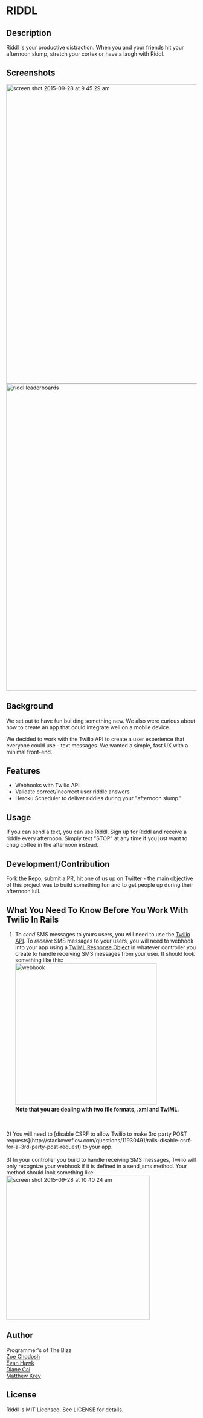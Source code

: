 # RIDDL

## Description

Riddl is your productive distraction. When you and your friends hit your afternoon slump, stretch your cortex or have a laugh with Riddl.

## Screenshots

<img width="791" alt="screen shot 2015-09-28 at 9 45 29 am" src="https://cloud.githubusercontent.com/assets/10355200/10137071/bc9eb6a4-65c5-11e5-8a0c-1b6c489f3ef8.png">
<img width="810" alt="riddl leaderboards" src="https://cloud.githubusercontent.com/assets/10355200/10136064/7190c97c-65c0-11e5-86b7-951378c942fc.png">

## Background

We set out to have fun building something new. We also were curious about how to create an app that could integrate well on a mobile device.

We decided to work with the Twilio API to create a user experience that everyone could use - text messages. We wanted a simple, fast UX with a minimal front-end.

## Features

* Webhooks with Twilio API
* Validate correct/incorrect user riddle answers
* Heroku Scheduler to deliver riddles during your "afternoon slump."

## Usage

If you can send a text, you can use Riddl. Sign up for Riddl and receive a riddle every afternoon. Simply text "STOP" at any time if you just want to chug coffee in the afternoon instead.

## Development/Contribution

Fork the Repo, submit a PR, hit one of us up on Twitter - the main objective of this project was to build something fun and to get people up during their afternoon lull. 

## What You Need To Know Before You Work With Twilio In Rails 

1) To *send* SMS messages to yours users, you will need to use the [Twilio API](https://www.twilio.com/api). To *receive* SMS messages to your users, you will need to webhook into your app using a [TwiML Response Object](https://www.twilio.com/blog/2014/11/an-easier-way-to-write-twiml-templates-in-rails-and-sinatra.html) in whatever controller you create to handle receiving SMS messages from your user. It should look something like this:<br> 
<img width="374" alt="webhook" src="https://cloud.githubusercontent.com/assets/10355200/10136946/2ec641c6-65c5-11e5-9e1b-4b4a5cfb0398.png"><br>
**Note that you are dealing with two file formats, .xml and TwiML.**
<br>
<br>
2) You will need to [disable CSRF to allow Twilio to make 3rd party POST requests](http://stackoverflow.com/questions/11930491/rails-disable-csrf-for-a-3rd-party-post-request) to your app. 
<br>
<br>
3) In your controller you build to handle receiving SMS messages, Twilio will only recognize your webhook if it is defined in a send_sms method. Your method should look something like: <br>
<img width="380" alt="screen shot 2015-09-28 at 10 40 24 am" src="https://cloud.githubusercontent.com/assets/10355200/10138686/b66cfbbc-65cd-11e5-824c-34f4d6aa5251.png">


## Author

Programmer's of The Bizz <br>
[Zoe Chodosh](http://web0715.students.flatironschool.com/students/zoe_chodosh.html)<br>
[Evan Hawk](http://web0715.students.flatironschool.com/students/evan_hawk.html)<br>
[Diane Cai](http://web0715.students.flatironschool.com/students/diane_cai.html)<br>
[Matthew Krey](http://web0715.students.flatironschool.com/students/matt_krey.html)<br>

## License

Riddl is MIT Licensed. See LICENSE for details.
